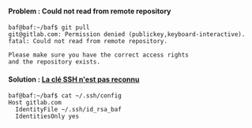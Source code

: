 

#### Problem : Could not read from remote repository 
```shell
baf@baf:~/baf$ git pull
git@gitlab.com: Permission denied (publickey,keyboard-interactive).
fatal: Could not read from remote repository.

Please make sure you have the correct access rights
and the repository exists.
```
#### Solution : [La clé SSH n'est pas reconnu](https://stackoverflow.com/questions/4565700/how-to-specify-the-private-ssh-key-to-use-when-executing-shell-command-on-git)
```shell
baf@baf:~/baf$ cat ~/.ssh/config 
Host gitlab.com
  IdentityFile ~/.ssh/id_rsa_baf
  IdentitiesOnly yes
```